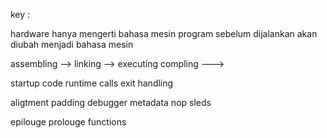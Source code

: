 key :

hardware hanya mengerti bahasa mesin
program sebelum dijalankan akan diubah menjadi bahasa mesin

assembling --> linking --> executing
compling ---> 


startup code
runtime calls
exit handling

aligtment padding debugger metadata nop sleds

epilouge prolouge functions


